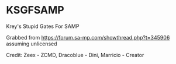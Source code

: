 # KSGFSAMP
Krey's Stupid Gates For SAMP

Grabbed from https://forum.sa-mp.com/showthread.php?t=345906 assuming unlicensed

Credit: Zeex - ZCMD, Dracoblue - Dini, Marricio - Creator 